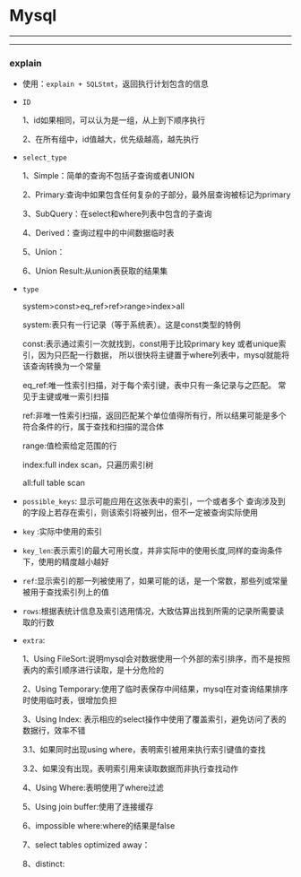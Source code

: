 # Mysql
---


---
### explain

-   使用：`explain + SQLStmt`，返回执行计划包含的信息


-   `ID`
    
    1、id如果相同，可以认为是一组，从上到下顺序执行

    2、在所有组中，id值越大，优先级越高，越先执行

-   `select_type`

    1、Simple：简单的查询不包括子查询或者UNION

    2、Primary:查询中如果包含任何复杂的子部分，最外层查询被标记为primary

    3、SubQuery：在select和where列表中包含的子查询

    4、Derived：查询过程中的中间数据临时表

    5、Union：

    6、Union Result:从union表获取的结果集

-   `type`

    system>const>eq_ref>ref>range>index>all

    system:表只有一行记录（等于系统表）。这是const类型的特例

    const:表示通过索引一次就找到，const用于比较primary key 或者unique索引，因为只匹配一行数据，
    所以很快将主键置于where列表中，mysql就能将该查询转换为一个常量
    
    eq_ref:唯一性索引扫描，对于每个索引键，表中只有一条记录与之匹配。
    常见于主键或唯一索引扫描
    
    ref:非唯一性索引扫描，返回匹配某个单位值得所有行，所以结果可能是多个符合条件的行，属于查找和扫描的混合体
    
    range:值检索给定范围的行

    index:full index scan，只遍历索引树

    all:full table scan

-   `possible_keys`: 显示可能应用在这张表中的索引，一个或者多个
    查询涉及到的字段上若存在索引，则该索引将被列出，但不一定被查询实际使用
    
-   `key` :实际中使用的索引

-   `key_len`:表示索引的最大可用长度，并非实际中的使用长度,同样的查询条件下，使用的精度越小越好

-   `ref`:显示索引的那一列被使用了，如果可能的话，是一个常数，那些列或常量被用于查找索引列上的值

-   `rows`:根据表统计信息及索引选用情况，大致估算出找到所需的记录所需要读取的行数

-   `extra`:
    
    1、Using FileSort:说明mysql会对数据使用一个外部的索引排序，而不是按照表内的索引顺序进行读取，是十分危险的

    2、Using Temporary:使用了临时表保存中间结果，mysql在对查询结果排序时使用临时表，很增加负担

    3、Using Index: 表示相应的select操作中使用了覆盖索引，避免访问了表的数据行，效率不错
    
    3.1、如果同时出现using where，表明索引被用来执行索引键值的查找

    3.2、如果没有出现，表明索引用来读取数据而非执行查找动作

    4、Using Where:表明使用了where过滤

    5、Using join buffer:使用了连接缓存

    6、impossible where:where的结果是false

    7、select tables optimized away：

    8、distinct:


